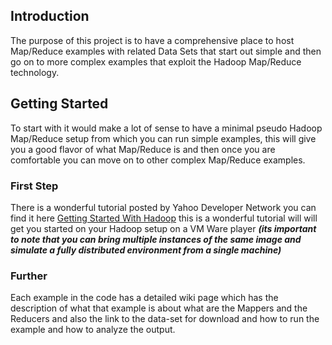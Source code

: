 ## Introduction ##

The purpose of this project is to have a comprehensive place to host Map/Reduce examples with related Data Sets that start out simple and then go on to more complex examples that exploit the Hadoop Map/Reduce technology.


## Getting Started ##

To start with it would make a lot of sense to have a minimal pseudo Hadoop Map/Reduce setup from which you can run simple examples, this will give you a good flavor of what Map/Reduce is and then once you are comfortable you can move on to other complex Map/Reduce examples.

### First Step ###
There is a wonderful tutorial posted by Yahoo Developer Network you can find it here
[Getting Started With Hadoop](http://developer.yahoo.com/hadoop/tutorial/module3.html)
this is a wonderful tutorial will will get you started on your Hadoop setup on a VM Ware player **_(its important to note that you can bring multiple instances of the same image and simulate a fully distributed environment from a single machine)_**

### Further ###
Each example in the code has a detailed wiki page which has the description of what that example is about what are the Mappers and the Reducers and also the link to the data-set for download and how to run the example and how to analyze the output.